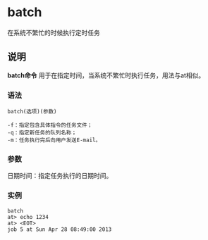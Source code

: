 batch
===

在系统不繁忙的时候执行定时任务

## 说明

**batch命令** 用于在指定时间，当系统不繁忙时执行任务，用法与at相似。

### 语法  

```
batch(选项)(参数)
```

  

```
-f：指定包含具体指令的任务文件；
-q：指定新任务的队列名称；
-m：任务执行完后向用户发送E-mail。
```

### 参数  

日期时间：指定任务执行的日期时间。

### 实例  

```
batch 
at> echo 1234
at> <EOT>
job 5 at Sun Apr 28 08:49:00 2013
```


